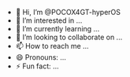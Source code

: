 - 👋 Hi, I’m @POCOX4GT-hyperOS
- 👀 I’m interested in ...
- 🌱 I’m currently learning ...
- 💞️ I’m looking to collaborate on ...
- 📫 How to reach me ...
- 😄 Pronouns: ...
- ⚡ Fun fact: ...

<!---
POCOX4GT-hyperOS/POCOX4GT-hyperOS is a ✨ special ✨ repository because its `README.md` (this file) appears on your GitHub profile.
You can click the Preview link to take a look at your changes.
--->
